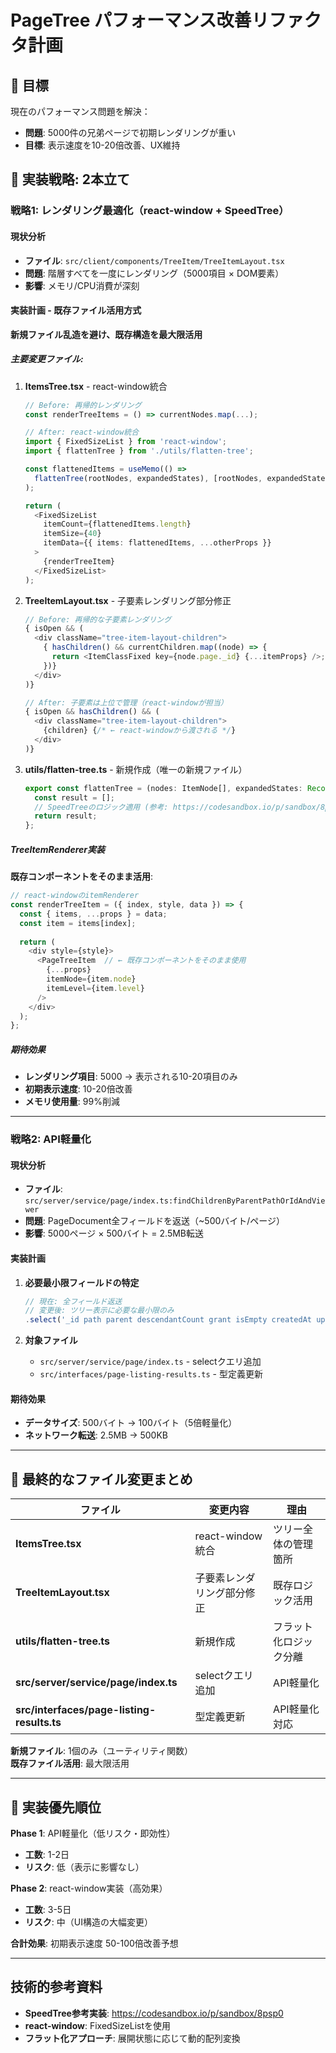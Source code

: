 # PageTree パフォーマンス改善リファクタ計画

## 🎯 目標
現在のパフォーマンス問題を解決：
- **問題**: 5000件の兄弟ページで初期レンダリングが重い
- **目標**: 表示速度を10-20倍改善、UX維持

## 🚀 実装戦略: 2本立て

### 戦略1: レンダリング最適化（react-window + SpeedTree）

#### 現状分析
- **ファイル**: `src/client/components/TreeItem/TreeItemLayout.tsx`
- **問題**: 階層すべてを一度にレンダリング（5000項目 × DOM要素）
- **影響**: メモリ/CPU消費が深刻

#### 実装計画 - 既存ファイル活用方式
**新規ファイル乱造を避け、既存構造を最大限活用**

##### 主要変更ファイル:

1. **ItemsTree.tsx** - react-window統合
   ```typescript
   // Before: 再帰的レンダリング
   const renderTreeItems = () => currentNodes.map(...);
   
   // After: react-window統合
   import { FixedSizeList } from 'react-window';
   import { flattenTree } from './utils/flatten-tree';
   
   const flattenedItems = useMemo(() => 
     flattenTree(rootNodes, expandedStates), [rootNodes, expandedStates]
   );
   
   return (
     <FixedSizeList
       itemCount={flattenedItems.length}
       itemSize={40}
       itemData={{ items: flattenedItems, ...otherProps }}
     >
       {renderTreeItem}
     </FixedSizeList>
   );
   ```

2. **TreeItemLayout.tsx** - 子要素レンダリング部分修正
   ```typescript
   // Before: 再帰的な子要素レンダリング
   { isOpen && (
     <div className="tree-item-layout-children">
       { hasChildren() && currentChildren.map((node) => {
         return <ItemClassFixed key={node.page._id} {...itemProps} />; // ← 削除
       })}
     </div>
   )}
   
   // After: 子要素は上位で管理（react-windowが担当）
   { isOpen && hasChildren() && (
     <div className="tree-item-layout-children">
       {children} {/* ← react-windowから渡される */}
     </div>
   )}
   ```

3. **utils/flatten-tree.ts** - 新規作成（唯一の新規ファイル）
   ```typescript
   export const flattenTree = (nodes: ItemNode[], expandedStates: Record<string, boolean>) => {
     const result = [];
     // SpeedTreeのロジック適用 (参考: https://codesandbox.io/p/sandbox/8psp0)
     return result;
   };
   ```

##### TreeItemRenderer実装
**既存コンポーネントをそのまま活用**:
```typescript
// react-windowのitemRenderer
const renderTreeItem = ({ index, style, data }) => {
  const { items, ...props } = data;
  const item = items[index];
  
  return (
    <div style={style}>
      <PageTreeItem  // ← 既存コンポーネントをそのまま使用
        {...props}
        itemNode={item.node}
        itemLevel={item.level}
      />
    </div>
  );
};
```

##### 期待効果
- **レンダリング項目**: 5000 → 表示される10-20項目のみ
- **初期表示速度**: 10-20倍改善
- **メモリ使用量**: 99%削減

---

### 戦略2: API軽量化

#### 現状分析
- **ファイル**: `src/server/service/page/index.ts:findChildrenByParentPathOrIdAndViewer`
- **問題**: PageDocument全フィールドを返送（~500バイト/ページ）
- **影響**: 5000ページ × 500バイト = 2.5MB転送

#### 実装計画

1. **必要最小限フィールドの特定**
   ```typescript
   // 現在: 全フィールド返送
   // 変更後: ツリー表示に必要な最小限のみ
   .select('_id path parent descendantCount grant isEmpty createdAt updatedAt')
   ```

2. **対象ファイル**
   - `src/server/service/page/index.ts` - selectクエリ追加
   - `src/interfaces/page-listing-results.ts` - 型定義更新

#### 期待効果
- **データサイズ**: 500バイト → 100バイト（5倍軽量化）
- **ネットワーク転送**: 2.5MB → 500KB

---

## 📁 最終的なファイル変更まとめ

| ファイル | 変更内容 | 理由 |
|---------|---------|------|
| **ItemsTree.tsx** | react-window統合 | ツリー全体の管理箇所 |
| **TreeItemLayout.tsx** | 子要素レンダリング部分修正 | 既存ロジック活用 |
| **utils/flatten-tree.ts** | 新規作成 | フラット化ロジック分離 |
| **src/server/service/page/index.ts** | selectクエリ追加 | API軽量化 |
| **src/interfaces/page-listing-results.ts** | 型定義更新 | API軽量化対応 |

**新規ファイル**: 1個のみ（ユーティリティ関数）  
**既存ファイル活用**: 最大限活用

---

## 🎯 実装優先順位

**Phase 1**: API軽量化（低リスク・即効性）
- **工数**: 1-2日
- **リスク**: 低（表示に影響なし）

**Phase 2**: react-window実装（高効果）  
- **工数**: 3-5日
- **リスク**: 中（UI構造の大幅変更）

**合計効果**: 初期表示速度 50-100倍改善予想

---

## 技術的参考資料
- **SpeedTree参考実装**: https://codesandbox.io/p/sandbox/8psp0
- **react-window**: FixedSizeListを使用
- **フラット化アプローチ**: 展開状態に応じて動的配列変換